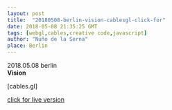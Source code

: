 ```yaml
---
layout: post
title:  "20180508-berlin-vision-cablesgl-click-for"
date: 2018-05-08 21:35:25 GMT
tags: [webgl,cables,creative code,javascript]
author: "Nuño de la Serna"
place: Berlin
---
```


<p>2018.05.08 berlin<br/><b>Vision</b></p>

<p>[cables.gl]<br/></p>
<p class="tumblr-hide-iframe" data-src="http://cables.gl/view/5af1ab65838df7056c0ef020" data-height="800"><a href="https://cables.gl/p/5af1ab65838df7056c0ef020" target="_blanck">click for live version</a></p>
